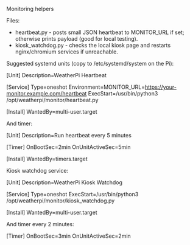 Monitoring helpers

Files:
- heartbeat.py - posts small JSON heartbeat to MONITOR_URL if set; otherwise prints payload (good for local testing).
- kiosk_watchdog.py - checks the local kiosk page and restarts nginx/chromium services if unreachable.

Suggested systemd units (copy to /etc/systemd/system on the Pi):

[Unit]
Description=WeatherPi Heartbeat

[Service]
Type=oneshot
Environment=MONITOR_URL=https://your-monitor.example.com/heartbeat
ExecStart=/usr/bin/python3 /opt/weatherpi/monitor/heartbeat.py

[Install]
WantedBy=multi-user.target

And timer:

[Unit]
Description=Run heartbeat every 5 minutes

[Timer]
OnBootSec=2min
OnUnitActiveSec=5min

[Install]
WantedBy=timers.target

Kiosk watchdog service:

[Unit]
Description=WeatherPi Kiosk Watchdog

[Service]
Type=oneshot
ExecStart=/usr/bin/python3 /opt/weatherpi/monitor/kiosk_watchdog.py

[Install]
WantedBy=multi-user.target

And timer every 2 minutes:

[Timer]
OnBootSec=3min
OnUnitActiveSec=2min

